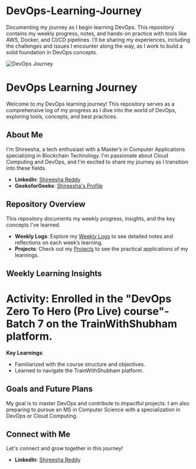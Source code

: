 # DevOps-Learning-Journey
Documenting my journey as I begin learning DevOps. This repository contains my weekly progress, notes, and hands-on practice with tools like AWS, Docker, and CI/CD pipelines. I’ll be sharing my experiences, including the challenges and issues I encounter along the way, as I work to build a solid foundation in DevOps concepts.

![DevOps Journey](https://t4.ftcdn.net/jpg/03/96/98/33/360_F_396983381_AcuGFHQbNn7D9eercXFpOecN7d7B5F66.jpg)

# DevOps Learning Journey 

Welcome to my DevOps learning journey! This repository serves as a comprehensive log of my progress as I dive into the world of DevOps, exploring tools, concepts, and best practices.

## About Me
I'm Shireesha, a tech enthusiast with a Master’s in Computer Applications specializing in Blockchain Technology. I'm passionate about Cloud Computing and DevOps, and I'm excited to share my journey as I transition into these fields.

- **LinkedIn**: [Shireesha Reddy](https://www.linkedin.com/in/shireesha-reddy-)
- **GeeksforGeeks**: [Shireesha's Profile](https://www.geeksforgeeks.org/user/shireesharedm1fs/)

## Repository Overview
This repository documents my weekly progress, insights, and the key concepts I've learned.

- **Weekly Logs**: Explore my [Weekly Logs](https://github.com/shireesharedddy/DevOps-Learning-Journey/blob/main/List-Of-Topics.md) to see detailed notes and reflections on each week’s learning.
- **Projects**: Check out my [Projects](https://github.com/shireesharedddy) to see the practical applications of my learnings.

## Weekly Learning Insights
<h1> Activity: Enrolled in the "DevOps Zero To Hero (Pro Live) course"- Batch 7 on the TrainWithShubham platform.</h1>

**Key Learnings**:
- Familiarized with the course structure and objectives.
- Learned to navigate the TrainWithShubham platform.

## Goals and Future Plans
My goal is to master DevOps and contribute to impactful projects. I am also preparing to pursue an MS in Computer Science with a specialization in DevOps or Cloud Computing.

## Connect with Me
Let's connect and grow together in this journey!
- **LinkedIn**: [Shireesha Reddy](https://www.linkedin.com/in/shireesha-reddy-)
